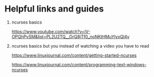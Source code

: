 # Helpful links and guides

1.  ncurses basics
     
      https://www.youtube.com/watch?v=lV-OPQhPvSM&list=PL2U2TQ__OrQ8jTf0_noNKtHMuYlyxQl4v

2.  ncurses basics but you instead of watching a video you have to read
     
      https://www.linuxjournal.com/content/getting-started-ncurses
    
      https://www.linuxjournal.com/content/programming-text-windows-ncurses
